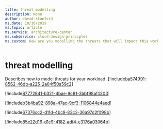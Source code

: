 ```yaml
---
title: threat modelling
description: None
author: david-stanford
ms.date: 10/16/2019
ms.topic: article
ms.service: architecture-center
ms.subservice: cloud-design-principles
ms.custom: How are you modelling the threats that will impact this workload? 
---
```


# threat modelling

Describes how to model threats for your workload.<!-- You took a top down approach to threat modeling -->
[!include[ba574991-8562-46db-a225-2a04f50a59c2](../../../includes/aar_guidance/ba574991-8562-46db-a225-2a04f50a59c2.md)]

<!-- Consider the impact of adversaries -->
[!include[87772841-b321-4bae-9c81-3bbf98af4303](../../../includes/aar_guidance/87772841-b321-4bae-9c81-3bbf98af4303.md)]

<!-- Modelling both internal and external threats -->
[!include[b3b4ba92-898a-47ac-9cf3-1106844e4aed](../../../includes/aar_guidance/b3b4ba92-898a-47ac-9cf3-1106844e4aed.md)]

<!-- Catalog potential entry points for bad actors -->
[!include[67376cc2-d11d-4bc9-83c3-36a97d2f098b](../../../includes/aar_guidance/67376cc2-d11d-4bc9-83c3-36a97d2f098b.md)]

<!-- Attack surface -->
[!include[85e22d16-d1c9-4182-adf4-e3176a03064b](../../../includes/aar_guidance/85e22d16-d1c9-4182-adf4-e3176a03064b.md)]

